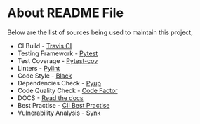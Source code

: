 # About README File

Below are the list of sources being used to maintain this project,

- CI Build - [Travis CI](https://travis-ci.com/)
- Testing Framework - [Pytest](https://pypi.org/project/pytest/)
- Test Coverage - [Pytest-cov](https://pypi.org/project/pytest-cov/)
- Linters - [Pylint](https://pypi.org/project/pylint/)
- Code Style - [Black](https://pypi.org/project/black/)
- Dependencies Check - [Pyup](https://pyup.io/)
- Code Quality Check - [Code Factor](https://www.codefactor.io/)
- DOCS - [Read the docs](https://readthedocs.org/)
- Best Practise - [CII Best Practise](https://bestpractices.coreinfrastructure.org/en)
- Vulnerability Analysis - [Synk](https://snyk.io/)
